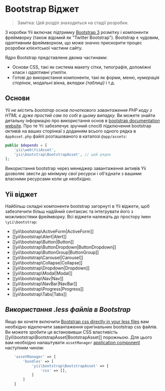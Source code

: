 Bootstrap Віджет
=================

> Замітка: Цей розділ знаходиться на стадії розробки.

З коробки Yii включає підтримку [Bootstrap 3](http://getbootstrap.com/) розмітку і компоненти фреймворку
(також відомий як "Twitter Bootstrap"). Bootstrap є чудовим, *адаптивним* фреймворком, що може значно прискорити
процес розробки клієнтської частини сайту.

Ядро Bootstrap представлене двома частинами:

- Основи CSS, такі як система макету сітки, типографія, допоміжні класи і *адаптивні* утиліти.
- Готові до використання компоненти, такі як форми, меню, *нумерація сторінок*, модальні вікна, *вкладки (таблиці)* і т.д.

Основи
------

*Yii не містить bootstrap основ початкового завантаження PHP коду з HTML є дуже простий сам по собі в цьому випадку.*
Ви можете знайти детальну інформацію про використання основ в [bootstrap documentation website](http://getbootstrap.com/css/).
Про те Yii забезпечує зручний спосіб підключення bootstrap *активів* на ваших сторінкаї з доданням всього одного рядка в `AppAsset.php`
файлі розташованого в каталозі `@app/assets`:

```php
public $depends = [
    'yii\web\YiiAsset',
    'yii\bootstrap\BootstrapAsset', // цей рядок
];
```

Використання bootstrap через менеджер завантаження активів Yii дозволяє звести до мінімуму *свої* ресурси і об'єднати
з вашими власними ресурсами коли це необхідно.

Yii віджет
-----------

Найбільш складні компоненти bootstrap загорнуті в Yii віджети, щоб забезпечити більш надійний синтаксис та інтегрувати його з
можливостями фреймворку. Всі віджети належать до простору імен `\yii\bootstrap`:

- [[yii\bootstrap\ActiveForm|ActiveForm]]
- [[yii\bootstrap\Alert|Alert]]
- [[yii\bootstrap\Button|Button]]
- [[yii\bootstrap\ButtonDropdown|ButtonDropdown]]
- [[yii\bootstrap\ButtonGroup|ButtonGroup]]
- [[yii\bootstrap\Carousel|Carousel]]
- [[yii\bootstrap\Collapse|Collapse]]
- [[yii\bootstrap\Dropdown|Dropdown]]
- [[yii\bootstrap\Modal|Modal]]
- [[yii\bootstrap\Nav|Nav]]
- [[yii\bootstrap\NavBar|NavBar]]
- [[yii\bootstrap\Progress|Progress]]
- [[yii\bootstrap\Tabs|Tabs]]

*Використання .less файлів в Bootstrap*
-------------------------------------------

Якщо ви хочете включити [Bootstrap css directly in your less files](http://getbootstrap.com/getting-started/#customizing)
вам необхідно відключити завантаження оригінальних bootstrap css файлів.
Ви можете зробити це встановивши CSS властивість [[yii\bootstrap\BootstrapAsset|BootstrapAsset]] порожньою.
Для цього вам необхідно налаштувати `assetManager` [application component](structure-application-components.md) наступним чином:

```php
    'assetManager' => [
        'bundles' => [
            'yii\bootstrap\BootstrapAsset' => [
                'css' => [],
            ]
        ]
    ]
```